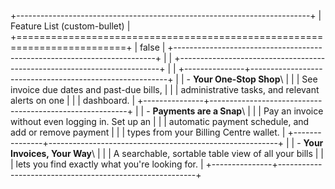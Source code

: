 +-------------------------------------------------------------------------+
| Feature List (custom-bullet)                                            |
+=========================================================================+
| false                                                                   |
+-------------------------------------------------------------------------+
|                                                                         |
+-------------------------------------------------------------------------+
|                                                                         |
+---------------+---------------------------------------------------------+
|               | - **Your One-Stop Shop**\                               |
|               |   See invoice due dates and past-due bills,             |
|               |   administrative tasks, and relevant alerts on one      |
|               |   dashboard.                                            |
+---------------+---------------------------------------------------------+
|               | - **Payments are a Snap**\                              |
|               |   Pay an invoice without even logging in. Set up an     |
|               |   automatic payment schedule, and add or remove payment |
|               |   types from your Billing Centre wallet.                |
+---------------+---------------------------------------------------------+
|               | - **Your Invoices, Your Way**\                          |
|               |   A searchable, sortable table view of all your bills   |
|               |   lets you find exactly what you're looking for.        |
+---------------+---------------------------------------------------------+
